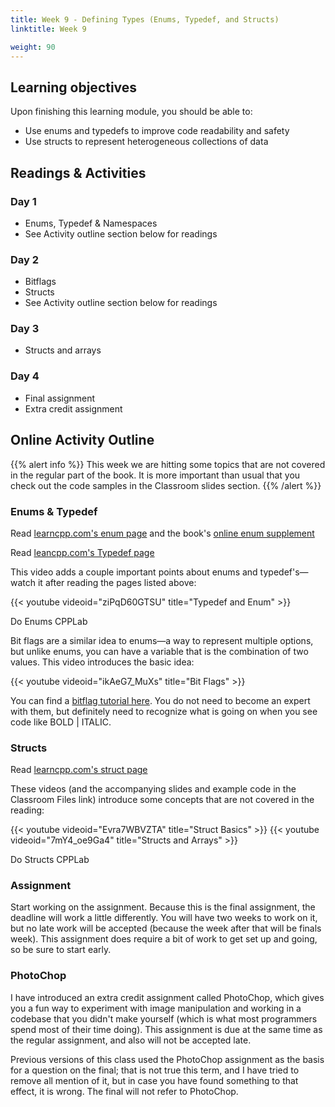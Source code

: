 ```yaml
---
title: Week 9 - Defining Types (Enums, Typedef, and Structs)
linktitle: Week 9

weight: 90
---
```


## Learning objectives

Upon finishing this learning module, you should be able to:

* Use enums and typedefs to improve code readability and safety
* Use structs to represent heterogeneous collections of data


## Readings & Activities

### Day 1
    
* Enums, Typedef & Namespaces
* See Activity outline section below for readings

### Day 2
    
* Bitflags
* Structs
* See Activity outline section below for readings

### Day 3
    
* Structs and arrays

### Day 4
    
* Final assignment
* Extra credit assignment

## Online Activity Outline

{{% alert info %}}
This week we are hitting some topics that are not
covered in the regular part of the book. It is more important than usual
that you check out the code samples in the Classroom slides section.
{{% /alert %}}

### Enums & Typedef

Read [learncpp.com's enum page](http://www.learncpp.com/cpp-tutorial/45-enumerated-types/) and
the book's [online enum supplement](http://liveexample.pearsoncmg.com/liang/cpp/supplement/Supplement4hEnumeratedTypes.pdf)

Read [leancpp.com's Typedef page](http://www.learncpp.com/cpp-tutorial/46-typedefs/)

This video adds a couple important points about enums and typedef's—watch it after reading the pages listed above:  

{{< youtube videoid="ziPqD60GTSU" title="Typedef and Enum" >}}

Do Enums CPPLab

Bit flags are a similar idea to enums—a way to represent multiple
options, but unlike enums, you can have a variable that is the
combination of two values. This video introduces the basic idea:  

{{< youtube videoid="ikAeG7_MuXs" title="Bit Flags" >}}

You can find a [bitflag tutorial here](http://forum.codecall.net/topic/56591-bit-fields-flags-tutorial-with-example/).
You do not need to become an expert with them, but definitely need
to recognize what is going on when you see code like BOLD | ITALIC.

### Structs

Read [learncpp.com's struct page](http://www.learncpp.com/cpp-tutorial/47-structs/)

These videos (and the accompanying slides and example code in the
Classroom Files link) introduce some concepts that are not covered
in the reading:  

{{< youtube videoid="Evra7WBVZTA" title="Struct Basics" >}}
{{< youtube videoid="7mY4_oe9Ga4" title="Structs and Arrays" >}}

Do Structs CPPLab

### Assignment

Start working on the assignment. Because this is the final assignment,
the deadline will work a little differently. You will have two weeks to
work on it, but no late work will be accepted (because the week after
that will be finals week).  This assignment does require a bit of work
to get set up and going, so be sure to start early.

### PhotoChop

I have introduced an extra credit assignment called PhotoChop, which
gives you a fun way to experiment with image manipulation and working
in a codebase that you didn't make yourself (which is what most programmers
spend most of their time doing). This assignment is due at the same time
as the regular assignment, and also will not be accepted late.

Previous versions of this class used the PhotoChop assignment as the
basis for a question on the final; that is not true this term, and I have
tried to remove all mention of it, but in case you have found something
to that effect, it is wrong. The final will not refer to PhotoChop.
